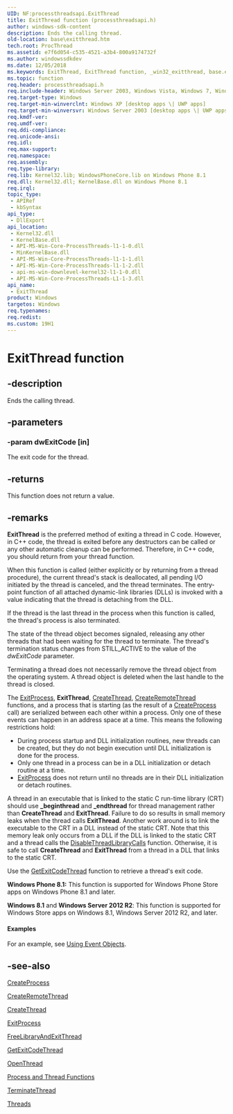 ```yaml
---
UID: NF:processthreadsapi.ExitThread
title: ExitThread function (processthreadsapi.h)
author: windows-sdk-content
description: Ends the calling thread.
old-location: base\exitthread.htm
tech.root: ProcThread
ms.assetid: e7f6d054-c535-4521-a3b4-800a9174732f
ms.author: windowssdkdev
ms.date: 12/05/2018
ms.keywords: ExitThread, ExitThread function, _win32_exitthread, base.exitthread, processthreadsapi/ExitThread, winbase/ExitThread
ms.topic: function
req.header: processthreadsapi.h
req.include-header: Windows Server 2003, Windows Vista, Windows 7, Windows Server 2008  Windows Server 2008 R2, Windows.h
req.target-type: Windows
req.target-min-winverclnt: Windows XP [desktop apps \| UWP apps]
req.target-min-winversvr: Windows Server 2003 [desktop apps \| UWP apps]
req.kmdf-ver: 
req.umdf-ver: 
req.ddi-compliance: 
req.unicode-ansi: 
req.idl: 
req.max-support: 
req.namespace: 
req.assembly: 
req.type-library: 
req.lib: Kernel32.lib; WindowsPhoneCore.lib on Windows Phone 8.1
req.dll: Kernel32.dll; KernelBase.dll on Windows Phone 8.1
req.irql: 
topic_type:
 - APIRef
 - kbSyntax
api_type:
 - DllExport
api_location:
 - Kernel32.dll
 - KernelBase.dll
 - API-MS-Win-Core-ProcessThreads-l1-1-0.dll
 - MinKernelBase.dll
 - API-MS-Win-Core-ProcessThreads-l1-1-1.dll
 - API-MS-Win-Core-ProcessThreads-l1-1-2.dll
 - api-ms-win-downlevel-kernel32-l1-1-0.dll
 - API-MS-Win-Core-ProcessThreads-L1-1-3.dll
api_name:
 - ExitThread
product: Windows
targetos: Windows
req.typenames: 
req.redist: 
ms.custom: 19H1
---
```


# ExitThread function


## -description


Ends the calling thread.


## -parameters




### -param dwExitCode [in]

The exit code for the thread.


## -returns



This function does not return a value.




## -remarks



<b>ExitThread</b> is the preferred method of exiting a thread in C code. However, in C++ code, the thread is exited before any destructors can be called or any other automatic cleanup can be performed. Therefore, in C++ code, you should return from your thread function.

When this function is called (either explicitly or by returning from a thread procedure), the current thread's stack is deallocated, all pending I/O initiated by the thread is canceled, and the thread terminates. The entry-point function of all attached dynamic-link libraries (DLLs) is invoked with a value indicating that the thread is detaching from the DLL.

If the thread is the last thread in the process when this function is called, the thread's process is also terminated.

The state of the thread object becomes signaled, releasing any other threads that had been waiting for the thread to terminate. The thread's termination status changes from STILL_ACTIVE to the value of the <i>dwExitCode</i> parameter.

Terminating a thread does not necessarily remove the thread object from the operating system. A thread object is deleted when the last handle to the thread is closed.

The 
<a href="https://docs.microsoft.com/windows/desktop/api/processthreadsapi/nf-processthreadsapi-exitprocess">ExitProcess</a>, 
<b>ExitThread</b>, 
<a href="https://docs.microsoft.com/windows/desktop/api/processthreadsapi/nf-processthreadsapi-createthread">CreateThread</a>, 
<a href="https://docs.microsoft.com/windows/desktop/api/processthreadsapi/nf-processthreadsapi-createremotethread">CreateRemoteThread</a> functions, and a process that is starting (as the result of a 
<a href="https://docs.microsoft.com/windows/desktop/api/processthreadsapi/nf-processthreadsapi-createprocessa">CreateProcess</a> call) are serialized between each other within a process. Only one of these events can happen in an address space at a time. This means the following restrictions hold:

<ul>
<li>During process startup and DLL initialization routines, new threads can be created, but they do not begin execution until DLL initialization is done for the process.</li>
<li>Only one thread in a process can be in a DLL initialization or detach routine at a time.</li>
<li>
<a href="https://docs.microsoft.com/windows/desktop/api/processthreadsapi/nf-processthreadsapi-exitprocess">ExitProcess</a> does not return until no threads are in their DLL initialization or detach routines.</li>
</ul>
A thread in an executable that is linked to the static C run-time library (CRT) should use <b>_beginthread</b> and <b>_endthread</b> for thread management rather than 
<b>CreateThread</b> and 
<b>ExitThread</b>. Failure to do so results in small memory leaks when 
the thread calls <b>ExitThread</b>. Another work around is to link the executable to the CRT in a DLL instead of the static CRT. Note that this memory leak only occurs from a DLL if the DLL is linked to the static CRT and a thread calls the <a href="https://docs.microsoft.com/windows/desktop/api/libloaderapi/nf-libloaderapi-disablethreadlibrarycalls">DisableThreadLibraryCalls</a> function. Otherwise, it is safe to call <b>CreateThread</b> and 
<b>ExitThread</b> from a thread in a DLL that links to the static CRT.

Use the 
<a href="https://docs.microsoft.com/windows/desktop/api/processthreadsapi/nf-processthreadsapi-getexitcodethread">GetExitCodeThread</a> function to retrieve a thread's exit code.

<b>Windows Phone 8.1:</b> This function is supported for Windows Phone Store apps on Windows Phone 8.1 and later.

<b>Windows 8.1</b> and <b>Windows Server 2012 R2</b>: This function is supported for Windows Store apps on Windows 8.1, Windows Server 2012 R2, and later.


#### Examples

For an example, see 
<a href="https://docs.microsoft.com/windows/desktop/Sync/using-event-objects">Using Event Objects</a>.

<div class="code"></div>



## -see-also




<a href="https://docs.microsoft.com/windows/desktop/api/processthreadsapi/nf-processthreadsapi-createprocessa">CreateProcess</a>



<a href="https://docs.microsoft.com/windows/desktop/api/processthreadsapi/nf-processthreadsapi-createremotethread">CreateRemoteThread</a>



<a href="https://docs.microsoft.com/windows/desktop/api/processthreadsapi/nf-processthreadsapi-createthread">CreateThread</a>



<a href="https://docs.microsoft.com/windows/desktop/api/processthreadsapi/nf-processthreadsapi-exitprocess">ExitProcess</a>



<a href="https://docs.microsoft.com/windows/desktop/api/libloaderapi/nf-libloaderapi-freelibraryandexitthread">FreeLibraryAndExitThread</a>



<a href="https://docs.microsoft.com/windows/desktop/api/processthreadsapi/nf-processthreadsapi-getexitcodethread">GetExitCodeThread</a>



<a href="https://docs.microsoft.com/windows/desktop/api/processthreadsapi/nf-processthreadsapi-openthread">OpenThread</a>



<a href="https://docs.microsoft.com/windows/desktop/ProcThread/process-and-thread-functions">Process and Thread Functions</a>



<a href="https://docs.microsoft.com/windows/desktop/api/processthreadsapi/nf-processthreadsapi-terminatethread">TerminateThread</a>



<a href="https://docs.microsoft.com/windows/desktop/ProcThread/multiple-threads">Threads</a>
 

 

